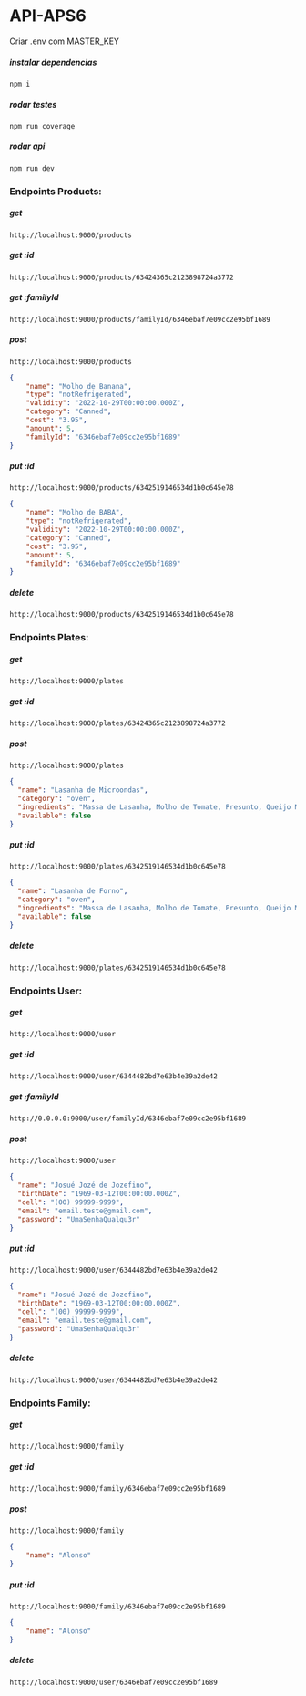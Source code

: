 # API-APS6

Criar .env com MASTER_KEY

##### instalar dependencias
`npm i`

##### rodar testes
`npm run coverage`

##### rodar api
`npm run dev`


### Endpoints Products:

##### get
`http://localhost:9000/products`

##### get :id
`http://localhost:9000/products/63424365c2123898724a3772`

##### get :familyId
`http://localhost:9000/products/familyId/6346ebaf7e09cc2e95bf1689`

##### post
`http://localhost:9000/products`
```json
{
    "name": "Molho de Banana",
    "type": "notRefrigerated",
    "validity": "2022-10-29T00:00:00.000Z",
    "category": "Canned",
    "cost": "3.95",
    "amount": 5,
    "familyId": "6346ebaf7e09cc2e95bf1689"
}
```

##### put :id
`http://localhost:9000/products/6342519146534d1b0c645e78`
```json
{
    "name": "Molho de BABA",
    "type": "notRefrigerated",
    "validity": "2022-10-29T00:00:00.000Z",
    "category": "Canned",
    "cost": "3.95",
    "amount": 5,
    "familyId": "6346ebaf7e09cc2e95bf1689"
}
```

##### delete
`http://localhost:9000/products/6342519146534d1b0c645e78`


### Endpoints Plates:

##### get
`http://localhost:9000/plates`

##### get :id
`http://localhost:9000/plates/63424365c2123898724a3772`

##### post
`http://localhost:9000/plates`
```json
{
  "name": "Lasanha de Microondas",
  "category": "oven",
  "ingredients": "Massa de Lasanha, Molho de Tomate, Presunto, Queijo Mussarela",
  "available": false
}
```

##### put :id
`http://localhost:9000/plates/6342519146534d1b0c645e78`
```json
{
  "name": "Lasanha de Forno",
  "category": "oven",
  "ingredients": "Massa de Lasanha, Molho de Tomate, Presunto, Queijo Mussarela",
  "available": false
}
```

##### delete
`http://localhost:9000/plates/6342519146534d1b0c645e78`


### Endpoints User:

##### get
`http://localhost:9000/user`

##### get :id
`http://localhost:9000/user/6344482bd7e63b4e39a2de42`


##### get :familyId
`http://0.0.0.0:9000/user/familyId/6346ebaf7e09cc2e95bf1689`

##### post
`http://localhost:9000/user`
```json
{
  "name": "Josué Jozé de Jozefino",
  "birthDate": "1969-03-12T00:00:00.000Z",
  "cell": "(00) 99999-9999",
  "email": "email.teste@gmail.com",
  "password": "UmaSenhaQualqu3r"
}
```

##### put :id
`http://localhost:9000/user/6344482bd7e63b4e39a2de42`
```json
{
  "name": "Josué Jozé de Jozefino",
  "birthDate": "1969-03-12T00:00:00.000Z",
  "cell": "(00) 99999-9999",
  "email": "email.teste@gmail.com",
  "password": "UmaSenhaQualqu3r"
}
```

##### delete
`http://localhost:9000/user/6344482bd7e63b4e39a2de42`


### Endpoints Family:

##### get
`http://localhost:9000/family`

##### get :id
`http://localhost:9000/family/6346ebaf7e09cc2e95bf1689`

##### post
`http://localhost:9000/family`
```json
{
    "name": "Alonso"
}
```

##### put :id
`http://localhost:9000/family/6346ebaf7e09cc2e95bf1689`
```json
{
    "name": "Alonso"
}
```

##### delete
`http://localhost:9000/user/6346ebaf7e09cc2e95bf1689`

